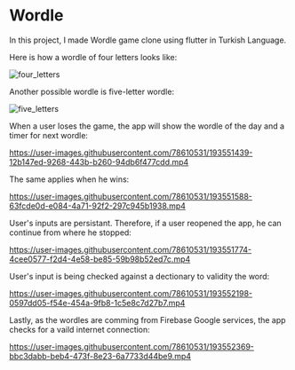 # Wordle

In this project, I made Wordle game clone using flutter in Turkish Language.


Here is how a wordle of four letters looks like:

![four_letters](https://user-images.githubusercontent.com/78610531/193554077-07e13a52-862f-43b1-adc1-cc8fb174302a.png)


Another possible wordle is five-letter wordle:

![five_letters](https://user-images.githubusercontent.com/78610531/193554023-e8e4a4bd-a7d4-40f7-8362-233b5cb4e70a.png)


When a user loses the game, the app will show the wordle of the day and a timer for next wordle:

https://user-images.githubusercontent.com/78610531/193551439-12b147ed-9268-443b-b260-94db6f477cdd.mp4


The same applies when he wins:

https://user-images.githubusercontent.com/78610531/193551588-63fcde0d-e084-4a71-92f2-297c945b1938.mp4


User's inputs are persistant. Therefore, if a user reopened the app, he can continue from where he stopped:

https://user-images.githubusercontent.com/78610531/193551774-4cee0577-f2d4-4e58-be85-59b98b52ed7c.mp4


User's input is being checked against a dectionary to validity the word:

https://user-images.githubusercontent.com/78610531/193552198-0597dd05-f54e-454a-9fb8-1c5e8c7d27b7.mp4


Lastly, as the wordles are comming from Firebase Google services, the app checks for a vaild internet connection:

https://user-images.githubusercontent.com/78610531/193552369-bbc3dabb-beb4-473f-8e23-6a7733d44be9.mp4
